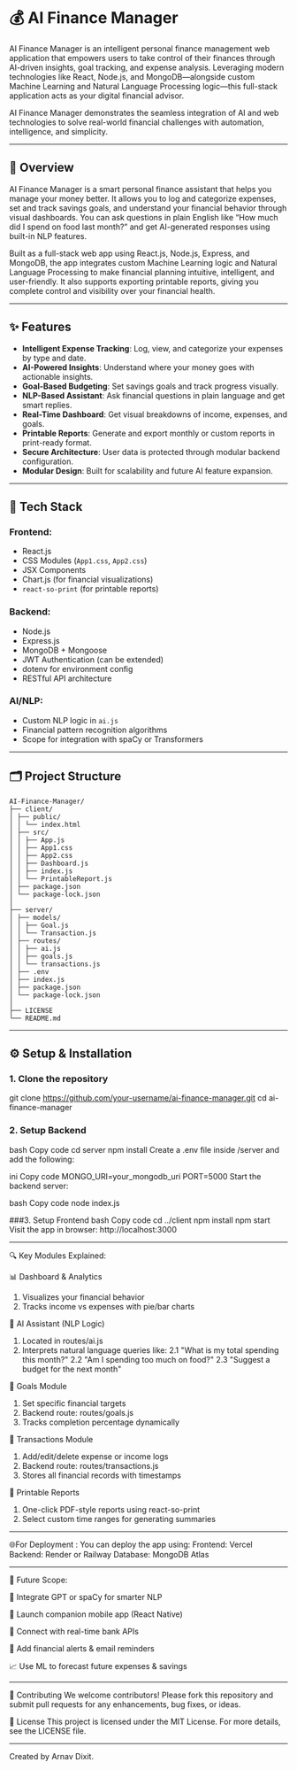 # 💰 AI Finance Manager

AI Finance Manager is an intelligent personal finance management web application that empowers users to take control of their finances through AI-driven insights, goal tracking, and expense analysis. Leveraging modern technologies like React, Node.js, and MongoDB—alongside custom Machine Learning and Natural Language Processing logic—this full-stack application acts as your digital financial advisor.

AI Finance Manager demonstrates the seamless integration of AI and web technologies to solve real-world financial challenges with automation, intelligence, and simplicity.

---

## 🧠 Overview

AI Finance Manager is a smart personal finance assistant that helps you manage your money better. It allows you to log and categorize expenses, set and track savings goals, and understand your financial behavior through visual dashboards. You can ask questions in plain English like “How much did I spend on food last month?” and get AI-generated responses using built-in NLP features.

Built as a full-stack web app using React.js, Node.js, Express, and MongoDB, the app integrates custom Machine Learning logic and Natural Language Processing to make financial planning intuitive, intelligent, and user-friendly. It also supports exporting printable reports, giving you complete control and visibility over your financial health.

---

## ✨ Features

- **Intelligent Expense Tracking**: Log, view, and categorize your expenses by type and date.
- **AI-Powered Insights**: Understand where your money goes with actionable insights.
- **Goal-Based Budgeting**: Set savings goals and track progress visually.
- **NLP-Based Assistant**: Ask financial questions in plain language and get smart replies.
- **Real-Time Dashboard**: Get visual breakdowns of income, expenses, and goals.
- **Printable Reports**: Generate and export monthly or custom reports in print-ready format.
- **Secure Architecture**: User data is protected through modular backend configuration.
- **Modular Design**: Built for scalability and future AI feature expansion.

---

## 🧱 Tech Stack

### **Frontend**:
- React.js
- CSS Modules (`App1.css`, `App2.css`)
- JSX Components
- Chart.js (for financial visualizations)
- `react-so-print` (for printable reports)

### **Backend**:
- Node.js
- Express.js
- MongoDB + Mongoose
- JWT Authentication (can be extended)
- dotenv for environment config
- RESTful API architecture

### **AI/NLP**:
- Custom NLP logic in `ai.js`
- Financial pattern recognition algorithms
- Scope for integration with spaCy or Transformers

---

## 🗂️ Project Structure
```
AI-Finance-Manager/
├── client/
│ ├── public/
│ │ └── index.html
│ ├── src/
│ │ ├── App.js
│ │ ├── App1.css
│ │ ├── App2.css
│ │ ├── Dashboard.js
│ │ ├── index.js
│ │ └── PrintableReport.js
│ ├── package.json
│ └── package-lock.json
│
├── server/
│ ├── models/
│ │ ├── Goal.js
│ │ └── Transaction.js
│ ├── routes/
│ │ ├── ai.js
│ │ ├── goals.js
│ │ └── transactions.js
│ ├── .env
│ ├── index.js
│ ├── package.json
│ └── package-lock.json
│
├── LICENSE
└── README.md
```

---

## ⚙️ Setup & Installation

### 1. Clone the repository
git clone https://github.com/your-username/ai-finance-manager.git
cd ai-finance-manager

### 2. Setup Backend
bash
Copy code
cd server
npm install
Create a .env file inside /server and add the following:

ini
Copy code
MONGO_URI=your_mongodb_uri
PORT=5000
Start the backend server:

bash
Copy code
node index.js

###3. Setup Frontend
bash
Copy code
cd ../client
npm install
npm start
Visit the app in browser: http://localhost:3000

---

🔍 Key Modules Explained:

📊 Dashboard & Analytics
1. Visualizes your financial behavior
2. Tracks income vs expenses with pie/bar charts

🤖 AI Assistant (NLP Logic)
1. Located in routes/ai.js
2. Interprets natural language queries like:
   2.1 "What is my total spending this month?"
   2.2 "Am I spending too much on food?"
   2.3 "Suggest a budget for the next month"

🎯 Goals Module
1. Set specific financial targets
2. Backend route: routes/goals.js
3. Tracks completion percentage dynamically

🧾 Transactions Module
1. Add/edit/delete expense or income logs
2. Backend route: routes/transactions.js
3. Stores all financial records with timestamps

📄 Printable Reports
1. One-click PDF-style reports using react-so-print
2. Select custom time ranges for generating summaries

---

🌐For Deployment : You can deploy the app using:
Frontend: Vercel
Backend: Render or Railway
Database: MongoDB Atlas

---

🧠 Future Scope:

🔌 Integrate GPT or spaCy for smarter NLP

📲 Launch companion mobile app (React Native)

🏦 Connect with real-time bank APIs

🔔 Add financial alerts & email reminders

📈 Use ML to forecast future expenses & savings

---

🙌 Contributing
We welcome contributors!
Please fork this repository and submit pull requests for any enhancements, bug fixes, or ideas.

📄 License
This project is licensed under the MIT License.
For more details, see the LICENSE file.

---
Created by Arnav Dixit.

